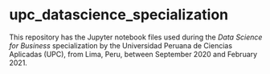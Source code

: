 # upc_datascience_specialization

This repository has the Jupyter notebook files used during the _Data Science for Business_ specialization by the Universidad Peruana de Ciencias Aplicadas (UPC), from Lima, Peru, between September 2020 and February 2021. 
